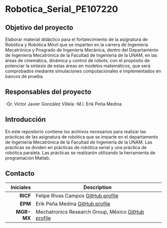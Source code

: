# Robotica_Serial_PE107220


## Objetivo del proyecto 

Elaborar material didáctico para el fortalecimiento de la asignatura de Robótica y Robótica Móvil que se imparten en la carrera de Ingeniería Mecatrónica y Posgrado de Ingeniería Mecánica, dentro del Departamento de Ingeniería Mecatrónica de la Facultad de Ingeniería de la UNAM, en las áreas de cinemática, dinámica y control de robots, con el propósito de potenciar la síntesis de estas áreas en modelos matemáticos, que será comprobados mediante simulaciones computacionales e implementados en bancos de prueba.

## Responsables del proyecto

-Dr. Víctor Javier González Villela
-M.I. Erik Peña Medina

## Introducción 

En este repositorio contiene los archivos necesarios para realizar las prácticas de las asignatura de robótica que se imparte en el departamento de Ingeniería Mecatrónica de la Facultad de Ingeniería de la UNAM. Las prácticas se dividen en prácticas de robótica serial y una práctica de robótica paralela. Las prácticas se realizarón utilizando la herramienta de programación Matlab. 

## Contacto

| Iniciales  | Description |
| ----------:| ----------- |
| **RICF** | Felipe Rivas Campos [GitHub profile](https://github.com/rivascf) |
| **EPM**  | Erik Peña Medina [GitHub profile](https://github.com/ErikFiUNAM) |
| **MGR-MX** | Mechatronics Research Group, México [GitHub profile](https://github.com/mrg-mx) |
